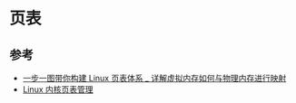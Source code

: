 
# 页表


## 参考

- [一步一图带你构建 Linux 页表体系 _ 详解虚拟内存如何与物理内存进行映射](https://www.cnblogs.com/binlovetech/p/17571929.html)
- [Linux 内核页表管理](https://blog.csdn.net/weixin_45030965/article/details/127254639)